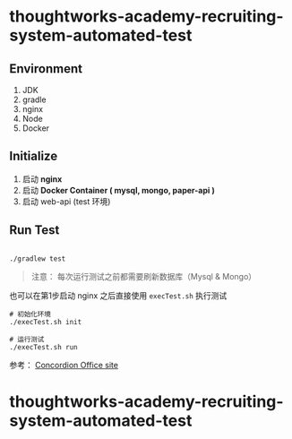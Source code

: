 # thoughtworks-academy-recruiting-system-automated-test

## Environment
1. JDK
2. gradle
3. nginx
4. Node
5. Docker


## Initialize 
1. 启动 **nginx**
2. 启动 **Docker Container ( mysql, mongo, paper-api )**
3. 启动 web-api (test 环境)


## Run Test

```

./gradlew test

```

> 注意： 每次运行测试之前都需要刷新数据库（Mysql & Mongo）

也可以在第1步启动 nginx 之后直接使用 `execTest.sh` 执行测试

```
# 初始化环境
./execTest.sh init

# 运行测试
./execTest.sh run
```


参考： [Concordion Office site](http://concordion.org/) 

# thoughtworks-academy-recruiting-system-automated-test
